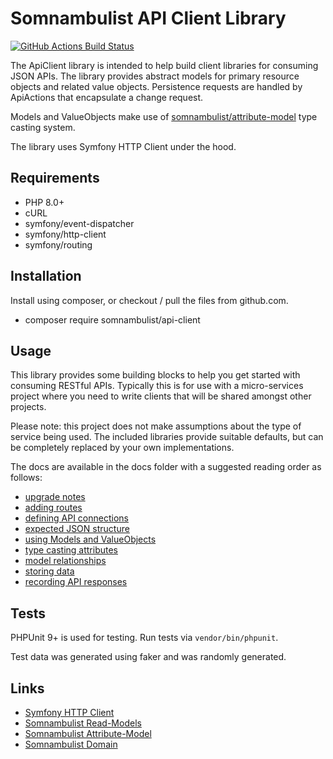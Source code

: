 # Somnambulist API Client Library

[![GitHub Actions Build Status](https://github.com/somnambulist-tech/api-client/workflows/tests/badge.svg)](https://github.com/somnambulist-tech/api-client/actions?query=workflow%3Atests)

The ApiClient library is intended to help build client libraries for consuming JSON APIs.
The library provides abstract models for primary resource objects and related value objects.
Persistence requests are handled by ApiActions that encapsulate a change request.

Models and ValueObjects make use of [somnambulist/attribute-model](https://github.com/somnambulist-tech/attribute-model) type casting system.

The library uses Symfony HTTP Client under the hood.

## Requirements

 * PHP 8.0+
 * cURL
 * symfony/event-dispatcher
 * symfony/http-client
 * symfony/routing

## Installation

Install using composer, or checkout / pull the files from github.com.

 * composer require somnambulist/api-client

## Usage

This library provides some building blocks to help you get started with consuming RESTful
APIs. Typically this is for use with a micro-services project where you need to write
clients that will be shared amongst other projects.

Please note: this project does not make assumptions about the type of service being used.
The included libraries provide suitable defaults, but can be completely replaced by your
own implementations.

The docs are available in the docs folder with a suggested reading order as follows:

 * [upgrade notes](docs/upgrading_from_1.X_to_2.0.md)
 * [adding routes](docs/routing.md)
 * [defining API connections](docs/connections.md)
 * [expected JSON structure](docs/json_format.md)
 * [using Models and ValueObjects](docs/models.md)
 * [type casting attributes](docs/type_casting.md)
 * [model relationships](docs/model_relationships.md)
 * [storing data](docs/persistence.md)
 * [recording API responses](docs/recording.md)

## Tests

PHPUnit 9+ is used for testing. Run tests via `vendor/bin/phpunit`.

Test data was generated using faker and was randomly generated.

## Links

 * [Symfony HTTP Client](https://symfony.com/doc/current/components/http_client.html)
 * [Somnambulist Read-Models](https://github.com/somnambulist-tech/read-models)
 * [Somnambulist Attribute-Model](https://github.com/somnambulist-tech/attribute-model)
 * [Somnambulist Domain](https://github.com/somnambulist-tech/domain)
